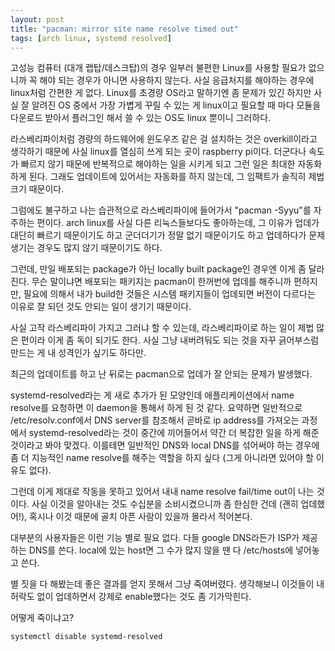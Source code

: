 ```yaml
---
layout: post
title: "pacman: mirror site name resolve timed out"
tags: [arch linux, systemd resolved]
---
```


고성능 컴퓨터 (대개 랩탑/데스크탑)의 경우 일부러 불편한 Linux를 사용할 필요가 없으니까 꼭 해야 되는 경우가 아니면 사용하지 않는다. 사실 응급처지를 해야하는 경우에 linux처럼 간편한 게 없다. Linux를 초경량 OS라고 말하기엔 좀 문제가 있긴 하지만 사실 잘 알려진 OS 중에서 가장 가볍게 꾸릴 수 있는 게 linux이고 필요할 때 마다 모듈을 다운로드 받아서 플러그인 해서 쓸 수 있는 OS도 linux 뿐이니 그러하다. 

라스베리파이처럼 경량의 하드웨어에 윈도우즈 같은 걸 설치하는 것은 overkill이라고 생각하기 때문에 사실 linux를 열심히 쓰게 되는 곳이 raspberry pi이다. 더군다나 속도가 빠르지 않기 때문에 반복적으로 해야하는 일을 시키게 되고 그런 일은 최대한 자동화하게 된다. 그래도 업데이트에 있어서는 자동화를 하지 않는데, 그 임팩트가 솔직히 제법 크기 때문이다. 

그럼에도 불구하고 나는 습관적으로 라스베리파이에 들어가서 "pacman -Syyu"를 자주하는 편이다. arch linux를 사실 다른 리눅스들보다도 좋아하는데, 그 이유가 업데가 대단히 빠르기 때문이기도 하고 군더더기가 정말 없기 때문이기도 하고 업데하다가 문제 생기는 경우도 많지 않기 때문이기도 하다.

그런데, 만일 배포되는 package가 아닌 locally built package인 경우엔 이게 좀 달라진다. 무슨 말이냐면 배포되는 패키지는 pacman이 한꺼번에 업데를 해주니까 편하지만, 필요에 의해서 내가 build한 것들은 시스템 패키지들이 업데되면 버전이 다르다는 이유로 잘 되던 것도 안되는 일이 생기기 때문이다.

사실 고작 라스베리파이 가지고 그러냐 할 수 있는데, 라스베리파이로 하는 일이 제법 많은 편이라 이게 좀 독이 되기도 한다. 사실 그냥 내버려둬도 되는 것을 자꾸 긁어부스럼 만드는 게 내 성격인가 싶기도 하다만.

최근의 업데이트를 하고 난 뒤로는 pacman으로 업데가 잘 안되는 문제가 발생했다.

systemd-resolved라는 게 새로 추가가 된 모양인데 애플리케이션에서 name resolve를 요청하면 이 daemon을 통해서 하게 된 것 같다. 요약하면 일반적으로 /etc/resolv.conf에서 DNS server를 참조해서 곧바로 ip address를 가져오는 과정에서 systemd-resolved라는 것이 중간에 끼어들어서 약간 더 복잡한 일을 하게 해준 것이라고 봐야 맞겠다. 이를테면 일반적인 DNS와 local DNS를 섞어써야 하는 경우에 좀 더 지능적인 name resolve를 해주는 역할을 하지 싶다 (그게 아니라면 있어야 할 이유도 없다).

그런데 이게 제대로 작동을 못하고 있어서 내내 name resolve fail/time out이 나는 것이다. 사실 이것을 알아내는 것도 수십분을 소비시켰으니까 좀 한심한 건데 (괜히 업데했어!), 혹시나 이것 때문에 골치 아픈 사람이 있을까 몰라서 적어본다.

대부분의 사용자들은 이런 기능 별로 필요 없다. 다들 google DNS라든가 ISP가 제공하는 DNS를 쓴다. local에 있는 host면 그 수가 많지 않을 땐 다 /etc/hosts에 넣어놓고 쓴다. 

별 짓을 다 해봤는데 좋은 결과를 얻지 못해서 그냥 죽여버렸다. 생각해보니 이것들이 내 허락도 없이 업데하면서 강제로 enable했다는 것도 좀 기가막힌다.

어떻게 죽이냐고?

```
systemctl disable systemd-resolved
```
